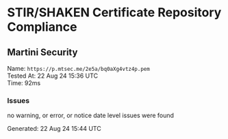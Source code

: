 # STIR/SHAKEN Certificate Repository Compliance

## Martini Security

Name: `https://p.mtsec.me/2e5a/bq0aXg4vtz4p.pem`\
Tested At: 22 Aug 24 15:36 UTC\
Time: 92ms

### Issues

no warning, or error, or notice date level issues were found

Generated: 22 Aug 24 15:44 UTC